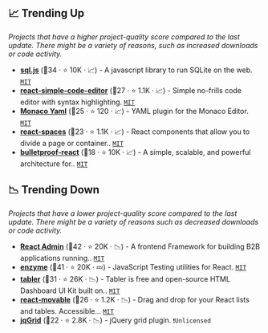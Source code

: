## 📈 Trending Up

_Projects that have a higher project-quality score compared to the last update. There might be a variety of reasons, such as increased downloads or code activity._

- <b><a href="https://github.com/sql-js/sql.js">sql.js</a></b> (🥈34 ·  ⭐ 10K · 📈) - A javascript library to run SQLite on the web. <code><a href="http://bit.ly/34MBwT8">MIT</a></code>
- <b><a href="https://github.com/satya164/react-simple-code-editor">react-simple-code-editor</a></b> (🥉27 ·  ⭐ 1.1K · 📈) - Simple no-frills code editor with syntax highlighting. <code><a href="http://bit.ly/34MBwT8">MIT</a></code>
- <b><a href="https://github.com/remcohaszing/monaco-yaml">Monaco Yaml</a></b> (🥉25 ·  ⭐ 120 · 📈) - YAML plugin for the Monaco Editor. <code><a href="http://bit.ly/34MBwT8">MIT</a></code>
- <b><a href="https://github.com/aeagle/react-spaces">react-spaces</a></b> (🥉23 ·  ⭐ 1.1K · 📈) - React components that allow you to divide a page or container.. <code><a href="http://bit.ly/34MBwT8">MIT</a></code>
- <b><a href="https://github.com/alan2207/bulletproof-react">bulletproof-react</a></b> (🥉18 ·  ⭐ 10K · 📈) - A simple, scalable, and powerful architecture for.. <code><a href="http://bit.ly/34MBwT8">MIT</a></code>

## 📉 Trending Down

_Projects that have a lower project-quality score compared to the last update. There might be a variety of reasons such as decreased downloads or code activity._

- <b><a href="https://github.com/marmelab/react-admin">React Admin</a></b> (🥇42 ·  ⭐ 20K · 📉) - A frontend Framework for building B2B applications running.. <code><a href="http://bit.ly/34MBwT8">MIT</a></code> <code><img src="https://mui.com/static/favicon.ico" style="display:inline;" width="13" height="13"></code>
- <b><a href="https://github.com/enzymejs/enzyme">enzyme</a></b> (🥈41 ·  ⭐ 20K · 💤) - JavaScript Testing utilities for React. <code><a href="http://bit.ly/34MBwT8">MIT</a></code>
- <b><a href="https://github.com/tabler/tabler">tabler</a></b> (🥉31 ·  ⭐ 26K · 📉) - Tabler is free and open-source HTML Dashboard UI Kit built on.. <code><a href="http://bit.ly/34MBwT8">MIT</a></code> <code><img src="https://getbootstrap.com/docs/5.0/assets/img/favicons/favicon-32x32.png" style="display:inline;" width="13" height="13"></code>
- <b><a href="https://github.com/tajo/react-movable">react-movable</a></b> (🥉26 ·  ⭐ 1.2K · 📉) - Drag and drop for your React lists and tables. Accessible... <code><a href="http://bit.ly/34MBwT8">MIT</a></code>
- <b><a href="https://github.com/tonytomov/jqGrid">jqGrid</a></b> (🥉22 ·  ⭐ 2.8K · 📉) - jQuery grid plugin. <code>❗Unlicensed</code>


